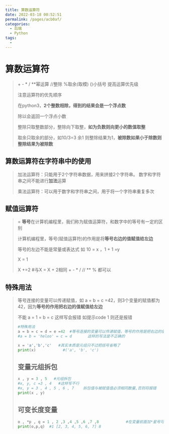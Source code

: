 ```yaml
---
title: 算数运算符
date: 2022-03-18 00:52:51
permalink: /pages/acb0af/
categories:
  - 后端
  - Python
tags:
  - 
---
```

# 算数运算符

> \+ 	- 	* 	/ 	**幂运算	//整除	%取余(取模)	()小括号 提高运算优先级
>
> 注意运算符的优先顺序
>
> 在python3，**2个整数相除，得到的结果会是一个浮点数**
>
> 除以会返回一个浮点小数
>
> 整除只取整数部分，整除向下取整，**如为负数则向更小的数值取整**
>
> 取余只取余的部分，如10/3=3 余1 则整除结果为1，**被除数如果小于除数则整除结果为被除数**
>
> 



## 算数运算符在字符串中的使用

> 加法运算符：只能用于2个字符串数据，用来拼接2个字符串。	数字和字符串之间不能进行**加法**运算
>
> 乘法运算符：可以用于数字和字符串之间，用于将一个字符串重复多次
>
> 



## 赋值运算符

> = **等号**在计算机编程里，我们称为赋值运算符，和数字中的等号有一定的区别
>
> 计算机编程里，等号(赋值运算符)的作用是将**等号右边的值赋值给左边**
>
> 等号的左边不能是常量或表达式 如 10 = x ，1 + 1 =y
>
> X = 1
>
> X +=2   #与X = X + 2相同 +	-	*	/	//	**		% 	都可以



## 特殊用法

> 等号连接的变量可以传递赋值，如 a = b = c =42，则3个变量的赋值都为42，因为**等号的作用把右边的值赋值给左边**
>
> 不能 a = 1 = b = c 这样写会报错     如提示code  1 则还是报错
>
> ```python
> #特殊用法
> a = b = c = d = e =42  #等号连接的变量可以传递赋值，等号的作用是把右边的值赋值给左边
> #a = b = 'heloo' = c = d       这样的写法是不正确的
> ```
>
> ```python
> x = 'a','b','c'   #其实本质是元组只不过把括号省略了
> print(x)            #('a', 'b', 'c')
> ```
>
>## 变量元组拆包
> ```python
> x , y = 3 , 5   #元组拆包
> #x, y, c =3 , 4   #这样写不行
> #x, y = 3 , 4 , 5 , 6 , 7    拆包值与被赋值值必须相同数量,否则将报错
> print(x , y)
> ```
>
>## 可变长度变量
> ```python
> o , *p , q = 1 , 2 ,3 ,4 ,5 ,6 ,7 ,8            #在变量前面加*星号可以使变量为可变长度，中间剩下的直接打包赋值给加星号的变量(按顺序从等号右边赋值给变量剩下的打包给加星号的变量)
> print(o,p,q)  #1 [2, 3, 4, 5, 6, 7] 8
> ```
>
> 





